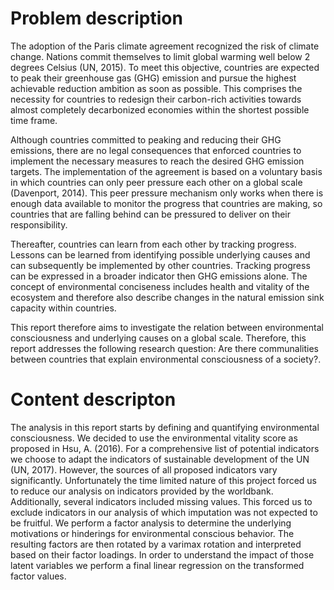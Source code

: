 # Problem description

The adoption of the Paris climate agreement recognized the risk of climate change. Nations commit themselves to limit global warming well below 2 degrees Celsius (UN, 2015). To meet this objective, countries are expected to peak their greenhouse gas (GHG) emission and pursue the highest achievable reduction ambition as soon as possible. This comprises the necessity for countries to redesign their carbon-rich activities towards almost completely decarbonized economies within the shortest possible time frame.

Although countries committed to peaking and reducing their GHG emissions, there are no legal consequences that enforced countries to implement the necessary measures to reach the desired GHG emission targets. The implementation of the agreement is based on a voluntary basis in which countries can only peer pressure each other on a global scale (Davenport, 2014). This peer pressure mechanism only works when there is enough data available to monitor the progress that countries are making, so countries that are falling behind can be pressured to deliver on their responsibility.

Thereafter, countries can learn from each other by tracking progress. Lessons can be learned from identifying possible underlying causes and can subsequently be implemented by other countries. Tracking progress can be expressed in a broader indicator then GHG emissions alone. The concept of environmental conciseness includes health and vitality of the ecosystem and therefore also describe changes in the natural emission sink capacity within countries. 

This report therefore aims to investigate the relation between environmental consciousness and underlying causes on a global scale. Therefore, this report addresses the following research question: Are there communalities between countries that explain environmental consciousness of a society?.

# Content descripton

The analysis in this report starts by defining and quantifying environmental consciousness. We decided to use the environmental vitality score as proposed in Hsu, A. (2016). For a comprehensive list of potential indicators we choose to adapt the indicators of sustainable development of the UN (UN, 2017). However, the sources of all proposed indicators vary significantly. Unfortunately the time limited nature of this project forced us to reduce our analysis on indicators provided by the worldbank.
Additionally, several indicators included missing values. This forced us to exclude indicators in our analysis of which imputation was not expected to be fruitful. We perform a factor analysis to determine the underlying motivations or hinderings for environmental conscious behavior. The resulting factors are then rotated by a varimax rotation and interpreted based on their factor loadings. In order to understand the impact of those latent variables we perform a final linear regression on the transformed factor values.
